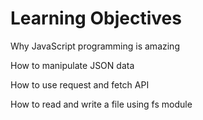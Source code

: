 # Learning Objectives

Why JavaScript programming is amazing

How to manipulate JSON data

How to use request and fetch API

How to read and write a file using fs module